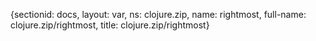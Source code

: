 {sectionid: docs, layout: var, ns: clojure.zip, name: rightmost, full-name: clojure.zip/rightmost,
  title: clojure.zip/rightmost}
